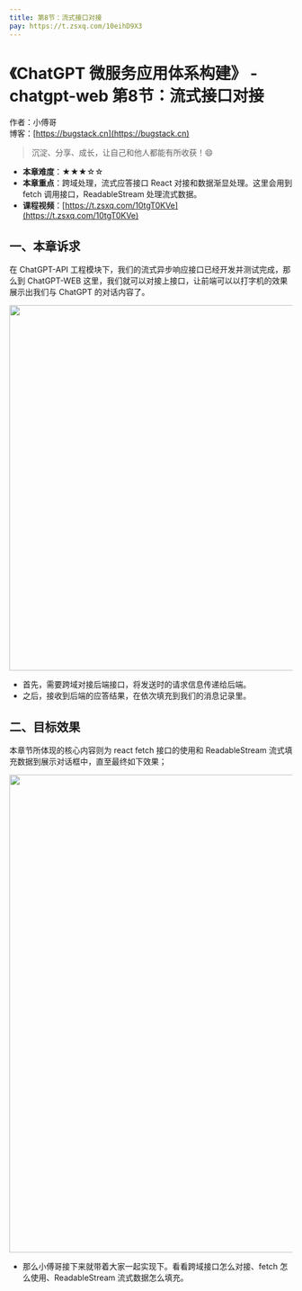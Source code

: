 ```yaml
---
title: 第8节：流式接口对接
pay: https://t.zsxq.com/10eihD9X3
---
```


# 《ChatGPT 微服务应用体系构建》 - chatgpt-web 第8节：流式接口对接

作者：小傅哥
<br/>博客：[https://bugstack.cn](https://bugstack.cn)

>沉淀、分享、成长，让自己和他人都能有所收获！😄

- **本章难度**：★★★☆☆
- **本章重点**：跨域处理，流式应答接口 React 对接和数据渐显处理。这里会用到 fetch 调用接口，ReadableStream 处理流式数据。
- **课程视频**：[https://t.zsxq.com/10tgT0KVe](https://t.zsxq.com/10tgT0KVe)

## 一、本章诉求

在 ChatGPT-API 工程模块下，我们的流式异步响应接口已经开发并测试完成，那么到 ChatGPT-WEB 这里，我们就可以对接上接口，让前端可以以打字机的效果展示出我们与 ChatGPT 的对话内容了。

<div align="center">
    <img src="https://bugstack.cn/images/article/project/chatgpt/chatgpt-web-08-01.png?raw=true" width="650px">
</div>

- 首先，需要跨域对接后端接口，将发送时的请求信息传递给后端。
- 之后，接收到后端的应答结果，在依次填充到我们的消息记录里。

## 二、目标效果

本章节所体现的核心内容则为 react fetch 接口的使用和 ReadableStream 流式填充数据到展示对话框中，直至最终如下效果；

<div align="center">
    <img src="https://bugstack.cn/images/article/project/chatgpt/chatgpt-web-08-02.png?raw=true" width="850px">
</div>

- 那么小傅哥接下来就带着大家一起实现下。看看跨域接口怎么对接、fetch 怎么使用、ReadableStream 流式数据怎么填充。